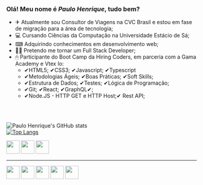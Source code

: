 ### Olá! Meu nome é <em><strong>Paulo Henrique</em></strong>, tudo bem?



- ✈ Atualmente sou Consultor de Viagens na CVC Brasil e estou em fase de migração para a área de tecnologia;
- 💻 Cursando Ciências da Computação na Universidade Estácio de Sá;
- ⌨ Adquirindo conhecimentos em desenvolvimento web;
- 👨‍🎓 Pretendo me tornar um Full Stack Developer;
- 🖱 Participante do Boot Camp da Hiring Coders, em parceria com a Gama Academy e Vtex Io:
  - ✔HTML5;  ✔CSS3;  ✔Javascript;  ✔Typescript
  - ✔Metodologias Ágeis;  ✔Boas Práticas; ✔Soft Skills;
  - ✔Estrutura de Dados;  ✔Testes;  ✔Lógica de Programação;
  - ✔Git; ✔React; ✔GraphQL✔;
  - ✔Node.JS - HTTP GET e HTTP Host;✔ Rest API;
  
<br>
<br>
   
![Paulo Henrique's GitHub stats](https://github-readme-stats.vercel.app/api?username=paulohenrique3140&theme=radical&show_icons=true) <br>
[![Top Langs](https://github-readme-stats.vercel.app/api/top-langs/?username=paulohenrique3140&layout=compact&theme=radical)](https://github.com/anuraghazra/github-readme-stats)
<div style="display: inline_block">
  <img height="35em" src="https://cdn.jsdelivr.net/gh/devicons/devicon/icons/html5/html5-plain.svg" />
  <img height="35em" src="https://cdn.jsdelivr.net/gh/devicons/devicon/icons/css3/css3-original.svg" />
  <img height="35em" src="https://cdn.jsdelivr.net/gh/devicons/devicon/icons/javascript/javascript-plain.svg" />
</div>

<hr />
<div style="display: inline_block">
  <a href="https://www.linkedin.com/in/paulohenrique3140/" target="_blank"><img height="35em" src="https://cdn.jsdelivr.net/gh/devicons/devicon/icons/linkedin/linkedin-original.svg" /></a>
  <a href="https://www.instagram.com/paulo.henrique3140/" target="_blank"><img height="35em" src="https://cdn-icons-png.flaticon.com/512/2111/2111463.png"></a>
  <a href="https://www.facebook.com/paulo.henrique3140/" target="_blank"><img height="35em" src="https://cdn.jsdelivr.net/gh/devicons/devicon/icons/facebook/facebook-original.svg" /></a>
  <a href="https://wa.me/5511934069298" target="_blank"><img height="35em" src="https://i.pinimg.com/736x/37/09/ae/3709ae31ee81212a6857962776b5c134.jpg"></a>
  <a href="mailto:paulohenrique3140@outlook.com" target="_blank"><img height="35em" src="https://cdn-icons-png.flaticon.com/512/552/552486.png"></a>
                                                             
</div>




